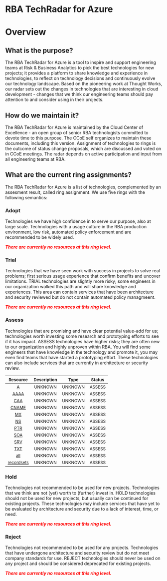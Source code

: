 
RBA TechRadar for Azure
=======================

# Overview

## What is the purpose?


The RBA TechRadar for Azure is a tool to inspire and support engineering teams at Risk & Business Analytics to pick the best technologies for new projects; it provides a platform to share knowledge and experience in technologies, to reflect on technology decisions and continuously evolve our technology landscape.  Based on the pioneering work at Thought Works, our radar sets out the changes in technologies that are interesting in cloud development - changes that we think our engineering teams should pay attention to and consider using in their projects.
## How do we maintain it?


The RBA TechRadar for Azure is maintained by the Cloud Center of Excellence - an open group of senior RBA technologists committed to devote time to this purpose.  The CCoE self organizes to maintain these documents, including this version.  Assignment of technologies to rings is the outcome of status change proposals, which are discussed and voted on in CCoE meetings.  The radar depends on active participation and input from all engineering teams at RBA.
## What are the current ring assignments?


The RBA TechRadar for Azure is a list of technologies, complemented by an assesment result, called ring assignment.  We use five rings with the following semantics:
### Adopt


Technologies we have high confidence in to serve our purpose, also at large scale.  Technologies with a usage culture in the RBA production environment, low risk, automated policy enforcement and are recommended to be widely used.  
  
***<font color="red"> There are currently no resources at this ring level. </font>***
### Trial


Technologies that we have seen work with success in projects to solve real problems;  first serious usage experience that confirm benefits and uncover limitations.  TRIAL technologies are slightly more risky; some engineers in our organization walked this path and will share knowledge and experiences.  This area can contain services that have been architecture and security reviewed but do not contain automated policy managmeent.  
  
***<font color="red"> There are currently no resources at this ring level. </font>***
### Assess


Technologies that are promising and have clear potential value-add for us; technologies worth investing some research and prototyping efforts to see if it has impact.  ASSESS technologies have higher risks;  they are often new to our organization and highly unproven within RBA.  You will find some engineers that have knowledge in the technology and promote it, you may even find teams that have started a prototyping effort.  These technologies can also include services that are currently in architecture or security review.  

|<sub>Resource</sub>|<sub>Description</sub>|<sub>Type</sub>|<sub>Status</sub>|
| :---: | :---: | :---: | :---: |
|<sub>[A](https://github.com/openrba/python-azure-techradar/tree/master/Microsoft.Batch/dnszones/A)</sub>|<sub>UNKNOWN</sub>|<sub>UNKNOWN</sub>|<sub>ASSESS</sub>|
|<sub>[AAAA](https://github.com/openrba/python-azure-techradar/tree/master/Microsoft.Batch/dnszones/AAAA)</sub>|<sub>UNKNOWN</sub>|<sub>UNKNOWN</sub>|<sub>ASSESS</sub>|
|<sub>[CAA](https://github.com/openrba/python-azure-techradar/tree/master/Microsoft.Batch/dnszones/CAA)</sub>|<sub>UNKNOWN</sub>|<sub>UNKNOWN</sub>|<sub>ASSESS</sub>|
|<sub>[CNAME](https://github.com/openrba/python-azure-techradar/tree/master/Microsoft.Batch/dnszones/CNAME)</sub>|<sub>UNKNOWN</sub>|<sub>UNKNOWN</sub>|<sub>ASSESS</sub>|
|<sub>[MX](https://github.com/openrba/python-azure-techradar/tree/master/Microsoft.Batch/dnszones/MX)</sub>|<sub>UNKNOWN</sub>|<sub>UNKNOWN</sub>|<sub>ASSESS</sub>|
|<sub>[NS](https://github.com/openrba/python-azure-techradar/tree/master/Microsoft.Batch/dnszones/NS)</sub>|<sub>UNKNOWN</sub>|<sub>UNKNOWN</sub>|<sub>ASSESS</sub>|
|<sub>[PTR](https://github.com/openrba/python-azure-techradar/tree/master/Microsoft.Batch/dnszones/PTR)</sub>|<sub>UNKNOWN</sub>|<sub>UNKNOWN</sub>|<sub>ASSESS</sub>|
|<sub>[SOA](https://github.com/openrba/python-azure-techradar/tree/master/Microsoft.Batch/dnszones/SOA)</sub>|<sub>UNKNOWN</sub>|<sub>UNKNOWN</sub>|<sub>ASSESS</sub>|
|<sub>[SRV](https://github.com/openrba/python-azure-techradar/tree/master/Microsoft.Batch/dnszones/SRV)</sub>|<sub>UNKNOWN</sub>|<sub>UNKNOWN</sub>|<sub>ASSESS</sub>|
|<sub>[TXT](https://github.com/openrba/python-azure-techradar/tree/master/Microsoft.Batch/dnszones/TXT)</sub>|<sub>UNKNOWN</sub>|<sub>UNKNOWN</sub>|<sub>ASSESS</sub>|
|<sub>[all](https://github.com/openrba/python-azure-techradar/tree/master/Microsoft.Batch/dnszones/all)</sub>|<sub>UNKNOWN</sub>|<sub>UNKNOWN</sub>|<sub>ASSESS</sub>|
|<sub>[recordsets](https://github.com/openrba/python-azure-techradar/tree/master/Microsoft.Batch/dnszones/recordsets)</sub>|<sub>UNKNOWN</sub>|<sub>UNKNOWN</sub>|<sub>ASSESS</sub>|

### Hold


Technologies not recommended to be used for new projects. Technologies that we think are not (yet) worth to (further) invest in.  HOLD technologies should not be used for new projects, but usually can be continued for existing projects.  These technologies may include services that have yet to be evaluated by architecture and security due to a lack of interest, time, or need.  
  
***<font color="red"> There are currently no resources at this ring level. </font>***
### Reject


Technologies not recommended to be used for any projects. Technologies that have undergone architecture and security review but do not meet company standards for use.  REJECT technologies should never be used on any project and should be considered deprecated for existing projects.  
  
***<font color="red"> There are currently no resources at this ring level. </font>***